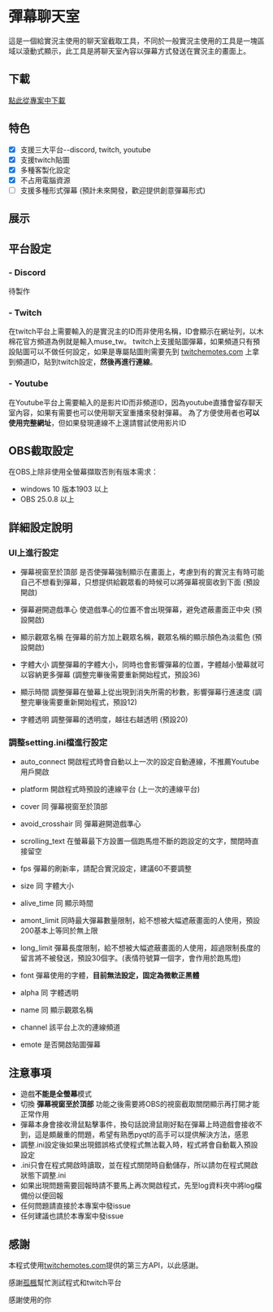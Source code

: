 # 彈幕聊天室
這是一個給實況主使用的聊天室截取工具，不同於一般實況主使用的工具是一塊區域以滾動式顯示，此工具是將聊天室內容以彈幕方式發送在實況主的畫面上。

## 下載
[點此從專案中下載](https://github.com/shounen51/barrage4U/raw/main/exe/barrage4U.zip)

## 特色
- [x] 支援三大平台--discord, twitch, youtube
- [x] 支援twitch貼圖
- [x] 多種客製化設定
- [x] 不占用電腦資源
- [ ] 支援多種形式彈幕 (預計未來開發，歡迎提供創意彈幕形式)

## 展示

## 平台設定
### - Discord
待製作

### - Twitch
在twitch平台上需要輸入的是實況主的ID而非使用名稱，ID會顯示在網址列，以木棉花官方頻道為例就是輸入muse_tw。
twitch上支援貼圖彈幕，如果頻道只有預設貼圖可以不做任何設定，如果是專屬貼圖則需要先到 [twitchemotes.com](https://twitchemotes.com/) 上拿到頻道ID，貼到twitch設定，**然後再進行連線**。

### - Youtube
在Youtube平台上需要輸入的是影片ID而非頻道ID，因為youtube直播會留存聊天室內容，如果有需要也可以使用聊天室重播來發射彈幕。
為了方便使用者也**可以使用完整網址**，但如果發現連線不上還請嘗試使用影片ID

## OBS截取設定
在OBS上除非使用全螢幕擷取否則有版本需求：
- windows 10 版本1903 以上
- OBS 25.0.8 以上

## 詳細設定說明
### UI上進行設定
- 彈幕視窗至於頂部
	是否使彈幕強制顯示在畫面上，考慮到有的實況主有時可能自己不想看到彈幕，只想提供給觀眾看的時候可以將彈幕視窗收到下面 (預設開啟)

- 彈幕避開遊戲準心
	使遊戲準心的位置不會出現彈幕，避免遮蔽畫面正中央 (預設開啟)

- 顯示觀眾名稱
	在彈幕的前方加上觀眾名稱，觀眾名稱的顯示顏色為淡藍色 (預設開啟)

- 字體大小
	調整彈幕的字體大小，同時也會影響彈幕的位置，字體越小螢幕就可以容納更多彈幕 (調整完畢後需要重新開始程式，預設36)

- 顯示時間
	調整彈幕在螢幕上從出現到消失所需的秒數，影響彈幕行進速度 (調整完畢後需要重新開始程式，預設12)

- 字體透明
	調整彈幕的透明度，越往右越透明 (預設20)

### 調整setting.ini檔進行設定
- auto_connect
	開啟程式時會自動以上一次的設定自動連線，不推薦Youtube用戶開啟

- platform
	開啟程式時預設的連線平台 (上一次的連線平台)

- cover
	同 彈幕視窗至於頂部

- avoid_crosshair
	同 彈幕避開遊戲準心

- scrolling_text
	在螢幕最下方設置一個跑馬燈不斷的跑設定的文字，關閉時直接留空

- fps
	彈幕的刷新率，請配合實況設定，建議60不要調整

- size
	同 字體大小

- alive_time
	同 顯示時間

- amont_limit
	同時最大彈幕數量限制，給不想被大幅遮蔽畫面的人使用，預設200基本上等同於無上限

- long_limit
	彈幕長度限制，給不想被大幅遮蔽畫面的人使用，超過限制長度的留言將不被發送，預設30個字。(表情符號算一個字，會作用於跑馬燈)

- font
	彈幕使用的字體，**目前無法設定，固定為微軟正黑體**

- alpha
	同 字體透明

- name
	同 顯示觀眾名稱

- channel
	該平台上次的連線頻道

- emote
	是否開啟貼圖彈幕

## 注意事項
- 遊戲**不能是全螢幕**模式
- 切換 **彈幕視窗至於頂部** 功能之後需要將OBS的視窗截取關閉顯示再打開才能正常作用
- 彈幕本身會接收滑鼠點擊事件，換句話說滑鼠剛好點在彈幕上時遊戲會接收不到，這是頗嚴重的問題，希望有熟悉pyqt的高手可以提供解決方法，感恩
- 調整.ini設定後如果出現錯誤格式使程式無法載入時，程式將會自動載入預設設定
- .ini只會在程式開啟時讀取，並在程式關閉時自動儲存，所以請勿在程式開啟狀態下調整.ini
- 如果出現問題需要回報時請不要馬上再次開啟程式，先至log資料夾中將log檔備份以便回報
- 任何問題請直接於本專案中發issue
- 任何建議也請於本專案中發issue

## 感謝
本程式使用[twitchemotes.com](https://twitchemotes.com/)提供的第三方API，以此感謝。

感謝[孤楓](https://www.twitch.tv/solitarymaple_?ignore_query=true)幫忙測試程式和twitch平台

感謝使用的你